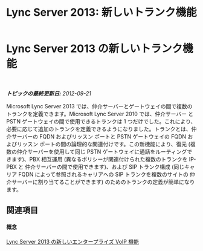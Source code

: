 ﻿---
title: 'Lync Server 2013: 新しいトランク機能'
TOCTitle: 新しいトランク機能
ms:assetid: 9b398bc8-2760-4218-b1a4-89b9694b1171
ms:mtpsurl: https://technet.microsoft.com/ja-jp/library/JJ688152(v=OCS.15)
ms:contentKeyID: 49887068
ms.date: 05/19/2016
mtps_version: v=OCS.15
ms.translationtype: HT
---

# Lync Server 2013 の新しいトランク機能

 

_**トピックの最終更新日:** 2012-09-21_

Microsoft Lync Server 2013 では、仲介サーバーとゲートウェイの間で複数のトランクを定義できます。Microsoft Lync Server 2010 では、仲介サーバー と PSTN ゲートウェイの間で使用できるトランクは 1 つだけでした。これにより、必要に応じて追加のトランクを定義できるようになりました。トランクとは、仲介サーバーの FQDN およびリッスン ポートと PSTN ゲートウェイの FQDN およびリッスン ポートの間の論理的な関連付けです。この新機能により、復元 (複数の仲介サーバーを使用して同じ PSTN ゲートウェイに通話をルーティングできます)、PBX 相互運用 (異なるポリシーが関連付けられた複数のトランクを IP-PBX と 仲介サーバーの間で使用できます)、および SIP トランク構成 (同じキャリア FQDN によって参照されるキャリアへの SIP トランクを複数のサイトの 仲介サーバーに割り当てることができます) のためのトランクの定義が簡単になります。

## 関連項目

#### 概念

[Lync Server 2013 の新しいエンタープライズ VoIP 機能](lync-server-2013-new-enterprise-voice-features.md)

